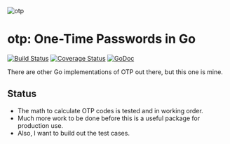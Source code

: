 ![otp](https://raw.githubusercontent.com/tristanwietsma/otp/master/artwork/otp.png)

# otp: One-Time Passwords in Go

[![Build Status](https://travis-ci.org/tristanwietsma/otp.svg)](https://travis-ci.org/tristanwietsma/otp) [![Coverage Status](https://img.shields.io/coveralls/tristanwietsma/otp.svg)](https://coveralls.io/r/tristanwietsma/otp?branch=master) [![GoDoc](https://godoc.org/github.com/tristanwietsma/otp?status.svg)](https://godoc.org/github.com/tristanwietsma/otp)

There are other Go implementations of OTP out there, but this one is mine.

## Status

- The math to calculate OTP codes is tested and in working order.
- Much more work to be done before this is a useful package for production use.
- Also, I want to build out the test cases.
